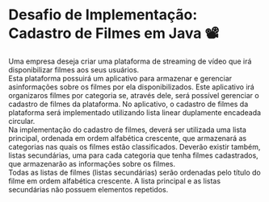# Desafio de Implementação: Cadastro de Filmes em Java 📽️​

Uma empresa deseja criar uma plataforma de streaming de vídeo que irá disponibilizar filmes aos seus usuários.   
Esta plataforma possuirá um aplicativo para armazenar e gerenciar asinformações sobre os filmes por ela disponibilizados. 
Este aplicativo irá organizaros filmes por categoria se, através dele, será possível gerenciar o cadastro de filmes da plataforma.
No aplicativo, o cadastro de filmes da plataforma será implementado utilizando lista linear duplamente encadeada circular.  
Na  implementação do cadastro de filmes, deverá ser utilizada uma lista principal, ordenada em ordem alfabética crescente, que armazenará as categorias nas quais os filmes 
estão classificados. Deverão existir também, listas secundárias, uma para cada categoria que tenha filmes cadastrados, que armazenarão as informações sobre os filmes.  
Todas as listas de filmes (listas secundárias) serão ordenadas pelo título do filme em ordem alfabética crescente. A lista principal e as listas secundárias não possuem elementos repetidos.
